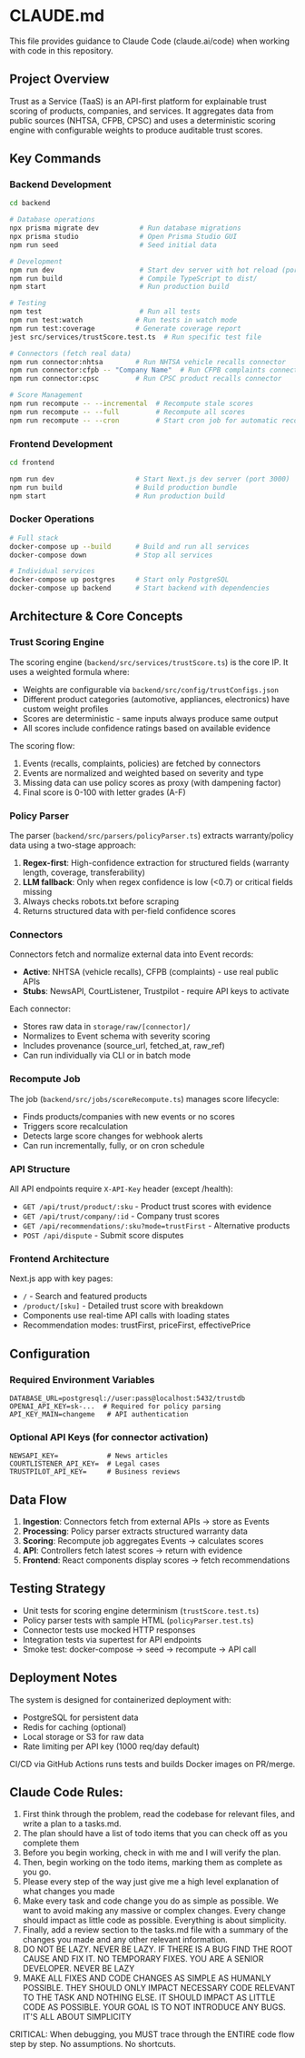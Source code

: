 # CLAUDE.md

This file provides guidance to Claude Code (claude.ai/code) when working with code in this repository.

## Project Overview

Trust as a Service (TaaS) is an API-first platform for explainable trust scoring of products, companies, and services. It aggregates data from public sources (NHTSA, CFPB, CPSC) and uses a deterministic scoring engine with configurable weights to produce auditable trust scores.

## Key Commands

### Backend Development
```bash
cd backend

# Database operations
npx prisma migrate dev          # Run database migrations
npx prisma studio               # Open Prisma Studio GUI
npm run seed                    # Seed initial data

# Development
npm run dev                     # Start dev server with hot reload (port 4000)
npm run build                   # Compile TypeScript to dist/
npm start                       # Run production build

# Testing
npm test                        # Run all tests
npm run test:watch             # Run tests in watch mode
npm run test:coverage          # Generate coverage report
jest src/services/trustScore.test.ts  # Run specific test file

# Connectors (fetch real data)
npm run connector:nhtsa        # Run NHTSA vehicle recalls connector
npm run connector:cfpb -- "Company Name"  # Run CFPB complaints connector
npm run connector:cpsc         # Run CPSC product recalls connector

# Score Management
npm run recompute -- --incremental  # Recompute stale scores
npm run recompute -- --full         # Recompute all scores
npm run recompute -- --cron         # Start cron job for automatic recompute
```

### Frontend Development
```bash
cd frontend

npm run dev                    # Start Next.js dev server (port 3000)
npm run build                  # Build production bundle
npm start                      # Run production build
```

### Docker Operations
```bash
# Full stack
docker-compose up --build      # Build and run all services
docker-compose down            # Stop all services

# Individual services
docker-compose up postgres     # Start only PostgreSQL
docker-compose up backend      # Start backend with dependencies
```

## Architecture & Core Concepts

### Trust Scoring Engine

The scoring engine (`backend/src/services/trustScore.ts`) is the core IP. It uses a weighted formula where:
- Weights are configurable via `backend/src/config/trustConfigs.json`
- Different product categories (automotive, appliances, electronics) have custom weight profiles
- Scores are deterministic - same inputs always produce same output
- All scores include confidence ratings based on available evidence

The scoring flow:
1. Events (recalls, complaints, policies) are fetched by connectors
2. Events are normalized and weighted based on severity and type
3. Missing data can use policy scores as proxy (with dampening factor)
4. Final score is 0-100 with letter grades (A-F)

### Policy Parser

The parser (`backend/src/parsers/policyParser.ts`) extracts warranty/policy data using a two-stage approach:
1. **Regex-first**: High-confidence extraction for structured fields (warranty length, coverage, transferability)
2. **LLM fallback**: Only when regex confidence is low (<0.7) or critical fields missing
3. Always checks robots.txt before scraping
4. Returns structured data with per-field confidence scores

### Connectors

Connectors fetch and normalize external data into Event records:
- **Active**: NHTSA (vehicle recalls), CFPB (complaints) - use real public APIs
- **Stubs**: NewsAPI, CourtListener, Trustpilot - require API keys to activate

Each connector:
- Stores raw data in `storage/raw/[connector]/`
- Normalizes to Event schema with severity scoring
- Includes provenance (source_url, fetched_at, raw_ref)
- Can run individually via CLI or in batch mode

### Recompute Job

The job (`backend/src/jobs/scoreRecompute.ts`) manages score lifecycle:
- Finds products/companies with new events or no scores
- Triggers score recalculation
- Detects large score changes for webhook alerts
- Can run incrementally, fully, or on cron schedule

### API Structure

All API endpoints require `X-API-Key` header (except /health):
- `GET /api/trust/product/:sku` - Product trust scores with evidence
- `GET /api/trust/company/:id` - Company trust scores
- `GET /api/recommendations/:sku?mode=trustFirst` - Alternative products
- `POST /api/dispute` - Submit score disputes

### Frontend Architecture

Next.js app with key pages:
- `/` - Search and featured products
- `/product/[sku]` - Detailed trust score with breakdown
- Components use real-time API calls with loading states
- Recommendation modes: trustFirst, priceFirst, effectivePrice

## Configuration

### Required Environment Variables
```
DATABASE_URL=postgresql://user:pass@localhost:5432/trustdb
OPENAI_API_KEY=sk-...  # Required for policy parsing
API_KEY_MAIN=changeme   # API authentication
```

### Optional API Keys (for connector activation)
```
NEWSAPI_KEY=            # News articles
COURTLISTENER_API_KEY=  # Legal cases
TRUSTPILOT_API_KEY=     # Business reviews
```

## Data Flow

1. **Ingestion**: Connectors fetch from external APIs → store as Events
2. **Processing**: Policy parser extracts structured warranty data
3. **Scoring**: Recompute job aggregates Events → calculates scores
4. **API**: Controllers fetch latest scores → return with evidence
5. **Frontend**: React components display scores → fetch recommendations

## Testing Strategy

- Unit tests for scoring engine determinism (`trustScore.test.ts`)
- Policy parser tests with sample HTML (`policyParser.test.ts`)
- Connector tests use mocked HTTP responses
- Integration tests via supertest for API endpoints
- Smoke test: docker-compose → seed → recompute → API call

## Deployment Notes

The system is designed for containerized deployment with:
- PostgreSQL for persistent data
- Redis for caching (optional)
- Local storage or S3 for raw data
- Rate limiting per API key (1000 req/day default)

CI/CD via GitHub Actions runs tests and builds Docker images on PR/merge.

## Claude Code Rules:

1. First think through the problem, read the codebase for relevant files, and write a plan to a tasks.md.
2. The plan should have a list of todo items that you can check off as you complete them
3. Before you begin working, check in with me and I will verify the plan.
4. Then, begin working on the todo items, marking them as complete as you go.
5. Please every step of the way just give me a high level explanation of what changes you made
6. Make every task and code change you do as simple as possible. We want to avoid making any massive or complex changes. Every change should impact as little code as possible. Everything is about simplicity.
7. Finally, add a review section to the tasks.md file with a summary of the changes you made and any other relevant information.
8. DO NOT BE LAZY. NEVER BE LAZY. IF THERE IS A BUG FIND THE ROOT CAUSE AND FIX IT. NO TEMPORARY FIXES. YOU ARE A SENIOR DEVELOPER. NEVER BE LAZY
9. MAKE ALL FIXES AND CODE CHANGES AS SIMPLE AS HUMANLY POSSIBLE. THEY SHOULD ONLY IMPACT NECESSARY CODE RELEVANT TO THE TASK AND NOTHING ELSE. IT SHOULD IMPACT AS LITTLE CODE AS POSSIBLE. YOUR GOAL IS TO NOT INTRODUCE ANY BUGS. IT'S ALL ABOUT SIMPLICITY

CRITICAL: When debugging, you MUST trace through the ENTIRE code flow step by step. No assumptions. No shortcuts.
